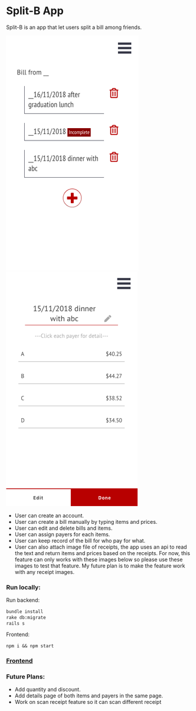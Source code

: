 # Split-B App

Split-B is an app that let users split a bill among friends.

<img src="/Split B Demo 1.png" />  <img src="/Split B Demo 2.png" />

- User can create an account.
- User can create a bill manually by typing items and prices.
- User can edit and delete bills and items.
- User can assign payers for each items.
- User can keep record of the bill for who pay for what.
- User can also attach image file of receipts, the app uses an api to read the text and return items and prices based on the receipts. For now, this feature can only works with these images below so please use these images to test that feature. My future plan is to make the feature work with any receipt images.

### Run locally:
Run backend:
```
bundle install
rake db:migrate
rails s
```

Frontend:
```
npm i && npm start
```

### [Frontend](https://github.com/linh4/split-b-front-end)

### Future Plans:
- Add quantity and discount.
- Add details page of both items and payers in the same page.
- Work on scan receipt feature so it can scan different receipt
